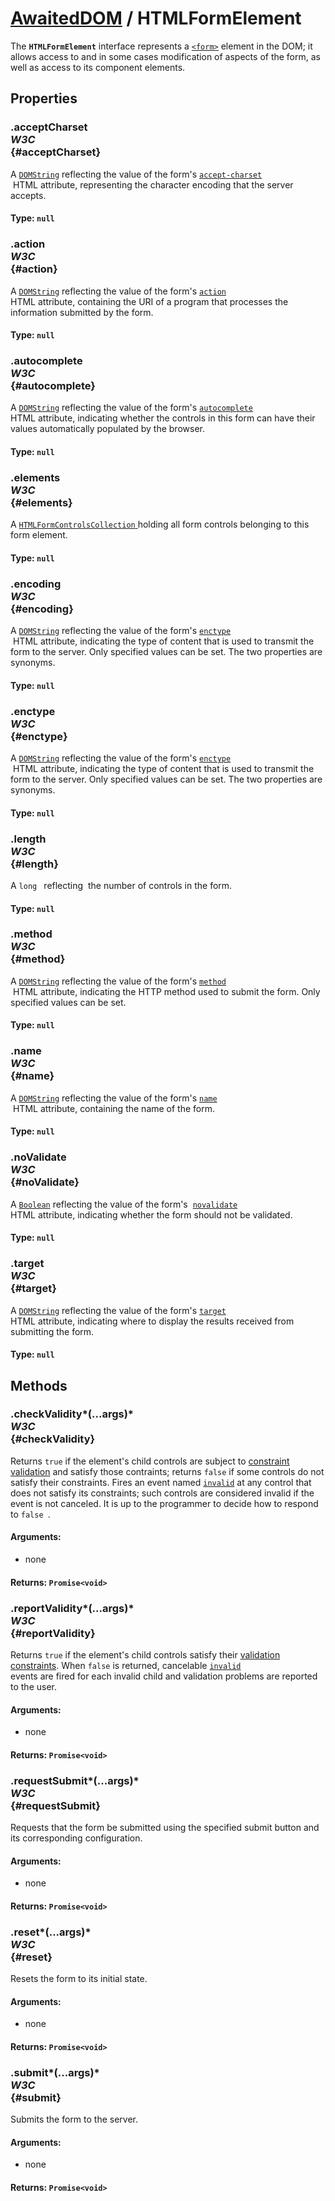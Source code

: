 # [AwaitedDOM](/docs/basic-interfaces/awaited-dom) <span>/</span> HTMLFormElement

<div class='overview'><span class="seoSummary">The <code><strong>HTMLFormElement</strong></code> interface represents a <a href="/en-US/docs/Web/HTML/Element/form" title="The HTML <form> element represents a document section containing interactive controls for submitting information."><code>&lt;form&gt;</code></a> element in the DOM; it allows access to and in some cases modification of aspects of the form, as well as access to its component elements.</span></div>

## Properties

### .acceptCharset <div class="specs"><i>W3C</i></div> {#acceptCharset}

A <a href="/en-US/docs/Web/API/DOMString" title="DOMString is a UTF-16 String. As JavaScript already uses such strings, DOMString is mapped directly to a String."><code>DOMString</code></a> reflecting the value of the form's <code><a href="/en-US/docs/Web/HTML/Element/form#attr-accept-charset">accept-charset</a>
</code>&nbsp;HTML&nbsp;attribute, representing the character encoding that the server accepts.

#### **Type**: `null`

### .action <div class="specs"><i>W3C</i></div> {#action}

A <a href="/en-US/docs/Web/API/DOMString" title="DOMString is a UTF-16 String. As JavaScript already uses such strings, DOMString is mapped directly to a String."><code>DOMString</code></a> reflecting the value of the form's <code><a href="/en-US/docs/Web/HTML/Element/form#attr-action">action</a>
</code> HTML attribute, containing the URI&nbsp;of a program that processes the information submitted by the form.

#### **Type**: `null`

### .autocomplete <div class="specs"><i>W3C</i></div> {#autocomplete}

A <a href="/en-US/docs/Web/API/DOMString" title="DOMString is a UTF-16 String. As JavaScript already uses such strings, DOMString is mapped directly to a String."><code>DOMString</code></a> reflecting the value of the form's <code><a href="/en-US/docs/Web/HTML/Element/form#attr-autocomplete">autocomplete</a>
</code> HTML&nbsp;attribute, indicating whether the controls in this form can have their values automatically populated by the browser.

#### **Type**: `null`

### .elements <div class="specs"><i>W3C</i></div> {#elements}

A <a href="/en-US/docs/Web/API/HTMLFormControlsCollection" title="The HTMLFormControlsCollection interface represents a collection of HTML form control elements. "><code>HTMLFormControlsCollection</code>
</a> holding all form controls belonging to this form element.

#### **Type**: `null`

### .encoding <div class="specs"><i>W3C</i></div> {#encoding}

A <a href="/en-US/docs/Web/API/DOMString" title="DOMString is a UTF-16 String. As JavaScript already uses such strings, DOMString is mapped directly to a String."><code>DOMString</code></a> reflecting the value of the form's <code><a href="/en-US/docs/Web/HTML/Element/form#attr-enctype">enctype</a>
</code>&nbsp;HTML&nbsp;attribute, indicating the type of content that is used to transmit the form to the server. Only specified values can be set. The two properties are synonyms.

#### **Type**: `null`

### .enctype <div class="specs"><i>W3C</i></div> {#enctype}

A <a href="/en-US/docs/Web/API/DOMString" title="DOMString is a UTF-16 String. As JavaScript already uses such strings, DOMString is mapped directly to a String."><code>DOMString</code></a> reflecting the value of the form's <code><a href="/en-US/docs/Web/HTML/Element/form#attr-enctype">enctype</a>
</code>&nbsp;HTML&nbsp;attribute, indicating the type of content that is used to transmit the form to the server. Only specified values can be set. The two properties are synonyms.

#### **Type**: `null`

### .length <div class="specs"><i>W3C</i></div> {#length}

A <code>long
</code> reflecting&nbsp; the number of controls in the form.

#### **Type**: `null`

### .method <div class="specs"><i>W3C</i></div> {#method}

A <a href="/en-US/docs/Web/API/DOMString" title="DOMString is a UTF-16 String. As JavaScript already uses such strings, DOMString is mapped directly to a String."><code>DOMString</code></a> reflecting the value of the form's <code><a href="/en-US/docs/Web/HTML/Element/form#attr-method">method</a>
</code>&nbsp;HTML&nbsp;attribute, indicating the HTTP&nbsp;method used to submit the form. Only specified values can be set.

#### **Type**: `null`

### .name <div class="specs"><i>W3C</i></div> {#name}

A <a href="/en-US/docs/Web/API/DOMString" title="DOMString is a UTF-16 String. As JavaScript already uses such strings, DOMString is mapped directly to a String."><code>DOMString</code></a> reflecting the value of the form's <code><a href="/en-US/docs/Web/HTML/Element/form#attr-name">name</a>
</code>&nbsp;HTML&nbsp;attribute, containing the name of the form.

#### **Type**: `null`

### .noValidate <div class="specs"><i>W3C</i></div> {#noValidate}

A <a href="/en-US/docs/Web/JavaScript/Reference/Global_Objects/Boolean" title="The Boolean object is an object wrapper for a boolean value."><code>Boolean</code></a> reflecting the value of the form's &nbsp;<code><a href="/en-US/docs/Web/HTML/Element/form#attr-novalidate">novalidate</a>
</code> HTML attribute, indicating whether the form should not be validated.

#### **Type**: `null`

### .target <div class="specs"><i>W3C</i></div> {#target}

A <a href="/en-US/docs/Web/API/DOMString" title="DOMString is a UTF-16 String. As JavaScript already uses such strings, DOMString is mapped directly to a String."><code>DOMString</code></a> reflecting the value of the form's <code><a href="/en-US/docs/Web/HTML/Element/form#attr-target">target</a>
</code> HTML attribute, indicating where to display the results received from submitting the form.

#### **Type**: `null`

## Methods

### .checkValidity*(...args)* <div class="specs"><i>W3C</i></div> {#checkValidity}

Returns <code>true</code> if the element's child controls are subject to <a href="/en-US/docs/Web/Guide/HTML/HTML5/Constraint_validation">constraint validation</a> and satisfy those contraints; returns <code>false</code> if some controls do not satisfy their constraints. Fires an event named <code><a href="/en-US/docs/Web/Events/invalid" title="/en-US/docs/Web/Events/invalid">invalid</a></code> at any control that does not satisfy its constraints; such controls are considered invalid if the event is not canceled. It is up to the programmer to decide how to respond to <code>false
</code>.

#### **Arguments**:


 - none

#### **Returns**: `Promise<void>`

### .reportValidity*(...args)* <div class="specs"><i>W3C</i></div> {#reportValidity}

Returns <code>true</code> if the element's child controls satisfy their <a href="/en-US/docs/Web/Guide/HTML/HTML5/Constraint_validation">validation constraints</a>. When <code>false</code> is returned, cancelable <code><a href="/en-US/docs/Web/Events/invalid" title="/en-US/docs/Web/Events/invalid">invalid</a>
</code> events are fired for each invalid child and validation problems are reported to the user.

#### **Arguments**:


 - none

#### **Returns**: `Promise<void>`

### .requestSubmit*(...args)* <div class="specs"><i>W3C</i></div> {#requestSubmit}

Requests that the form be submitted using the specified submit button and its corresponding configuration.

#### **Arguments**:


 - none

#### **Returns**: `Promise<void>`

### .reset*(...args)* <div class="specs"><i>W3C</i></div> {#reset}

Resets the form to its initial state.

#### **Arguments**:


 - none

#### **Returns**: `Promise<void>`

### .submit*(...args)* <div class="specs"><i>W3C</i></div> {#submit}

Submits the form to the server.

#### **Arguments**:


 - none

#### **Returns**: `Promise<void>`
